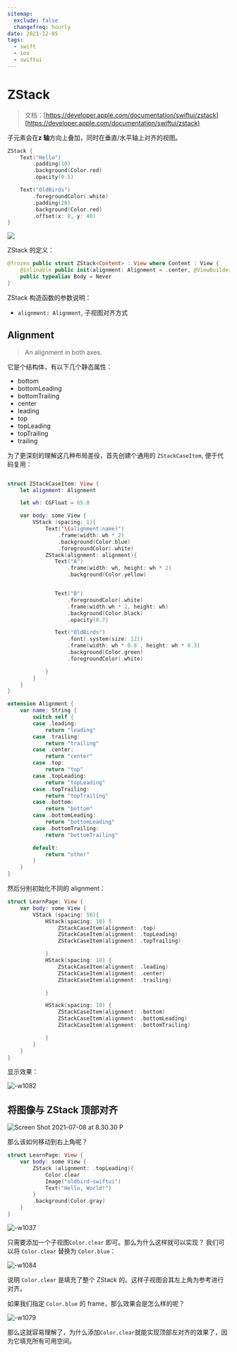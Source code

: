 ```yaml
---
sitemap:
  exclude: false
  changefreq: hourly
date: 2021-12-05
tags:
  - swift
  - ios
  - swiftui
---
```


# ZStack

> 文档：[https://developer.apple.com/documentation/swiftui/zstack](https://developer.apple.com/documentation/swiftui/zstack)

子元素会在**z 轴**方向上叠加，同时在垂直/水平轴上对齐的视图。

```swift
ZStack {
    Text("Hello")
        .padding(10)
        .background(Color.red)
        .opacity(0.5)

    Text("OldBirds")
        .foregroundColor(.white)
        .padding(20)
        .background(Color.red)
        .offset(x: 0, y: 40)
}
```

![](http://blog.loveli.site/mweb/Screen%20Shot%202021-07-08%20at%207.40.59%20PM.png)

ZStack 的定义：

```swift
@frozen public struct ZStack<Content> : View where Content : View {
    @inlinable public init(alignment: Alignment = .center, @ViewBuilder content: () -> Content)
    public typealias Body = Never
}
```

ZStack 构造函数的参数说明：

- `alignment: Alignment`, 子视图对齐方式

## Alignment

> An alignment in both axes.

它是个结构体，有以下几个静态属性：

- bottom
- bottomLeading
- bottomTrailing
- center
- leading
- top
- topLeading
- topTrailing
- trailing

为了更深刻的理解这几种布局差役，首先创建个通用的 `ZStackCaseItem`, 便于代码复用：

```swift

struct ZStackCaseItem: View {
    let alignment: Alignment

    let wh: CGFloat = 65.0

    var body: some View {
        VStack (spacing: 1){
            Text("\(alignment.name)")
                .frame(width: wh * 2)
                .background(Color.blue)
                .foregroundColor(.white)
            ZStack(alignment: alignment){
               Text("A")
                   .frame(width: wh, height: wh * 2)
                   .background(Color.yellow)


               Text("B")
                   .foregroundColor(.white)
                   .frame(width:wh * 2, height: wh)
                   .background(Color.black)
                   .opacity(0.7)

               Text("OldBirds")
                   .font(.system(size: 12))
                   .frame(width: wh * 0.8 , height: wh * 0.3)
                   .background(Color.green)
                   .foregroundColor(.white)

            }
        }
    }
}

extension Alignment {
    var name: String {
        switch self {
        case .leading:
            return "leading"
        case .trailing:
            return "trailing"
        case .center:
            return "center"
        case .top:
            return "top"
        case .topLeading:
            return "topLeading"
        case .topTrailing:
            return "topTrailing"
        case .bottom:
            return "bottom"
        case .bottomLeading:
            return "bottomLeading"
        case .bottomTrailing:
            return "bottomTrailing"

        default:
            return "other"
        }
    }
}
```

然后分别初始化不同的 alignment：

```swift
struct LearnPage: View {
    var body: some View {
        VStack (spacing: 50){
            HStack(spacing: 10) {
                ZStackCaseItem(alignment: .top)
                ZStackCaseItem(alignment: .topLeading)
                ZStackCaseItem(alignment: .topTrailing)

            }
            HStack(spacing: 10) {
                ZStackCaseItem(alignment: .leading)
                ZStackCaseItem(alignment: .center)
                ZStackCaseItem(alignment: .trailing)

            }

            HStack(spacing: 10) {
                ZStackCaseItem(alignment: .bottom)
                ZStackCaseItem(alignment: .bottomLeading)
                ZStackCaseItem(alignment: .bottomTrailing)

            }
        }
    }
}
```

显示效果：

![-w1082](http://blog.loveli.site/mweb/16257464746254.jpg)

## 将图像与 ZStack 顶部对齐

![Screen Shot 2021-07-08 at 8.30.30 P](http://blog.loveli.site/mweb/Screen%20Shot%202021-07-08%20at%208.30.30%20PM.png)

那么该如何移动到右上角呢？

```swift
struct LearnPage: View {
    var body: some View {
        ZStack (alignment: .topLeading){
            Color.clear
            Image("oldbird-swiftui")
            Text("Hello, World!")
        }
        .background(Color.gray)
    }
}
```

![-w1037](http://blog.loveli.site/mweb/16257481482530.jpg)

只需要添加一个子视图`Color.clear` 即可。那么为什么这样就可以实现？
我们可以将 `Color.clear` 替换为 `Color.blue`：

![-w1084](http://blog.loveli.site/mweb/16257482568846.jpg)

说明 `Color.clear` 是填充了整个 ZStack 的。这样子视图会其左上角为参考进行对齐。

如果我们指定 `Color.blue` 的 frame，那么效果会是怎么样的呢？

![-w1079](http://blog.loveli.site/mweb/16257486292457.jpg)

那么这就容易理解了，为什么添加`Color.clear`就能实现顶部左对齐的效果了，因为它填充所有可用空间。
